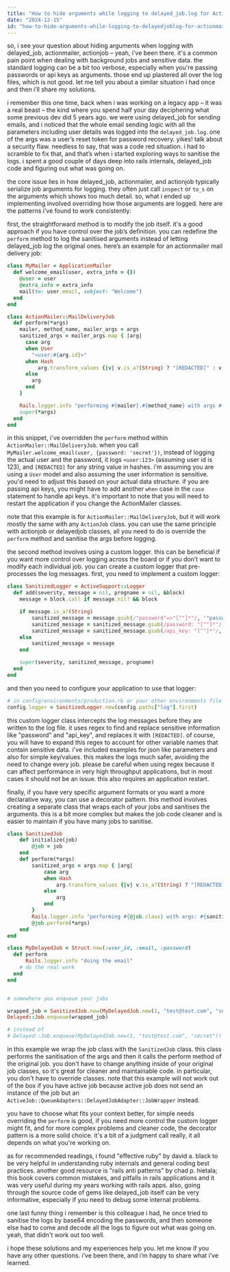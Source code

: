 ```yaml
---
title: "How to hide arguments while logging to delayed_job.log for ActionMailer::MailDeliveryJob / ActionJob / DelayedJob?"
date: "2024-12-15"
id: "how-to-hide-arguments-while-logging-to-delayedjoblog-for-actionmailermaildeliveryjob--actionjob--delayedjob"
---
```


so, i see your question about hiding arguments when logging with delayed\_job, actionmailer, actionjob – yeah, i’ve been there. it's a common pain point when dealing with background jobs and sensitive data. the standard logging can be a bit too verbose, especially when you're passing passwords or api keys as arguments. those end up plastered all over the log files, which is not good. let me tell you about a similar situation i had once and then i’ll share my solutions.

i remember this one time, back when i was working on a legacy app – it was a real beast – the kind where you spend half your day deciphering what some previous dev did 5 years ago. we were using delayed\_job for sending emails, and i noticed that the whole email sending logic with all the parameters including user details was logged into the `delayed_job.log`. one of the args was a user’s reset token for password recovery. yikes! talk about a security flaw. needless to say, that was a code red situation. i had to scramble to fix that, and that’s when i started exploring ways to sanitise the logs. i spent a good couple of days deep into rails internals, delayed\_job code and figuring out what was going on.

the core issue lies in how delayed\_job, actionmailer, and actionjob typically serialize job arguments for logging. they often just call `inspect` or `to_s` on the arguments which shows too much detail. so, what i ended up implementing involved overriding how those arguments are logged. here are the patterns i’ve found to work consistently:

first, the straightforward method is to modify the job itself. it's a good approach if you have control over the job’s definition. you can redefine the `perform` method to log the sanitised arguments instead of letting delayed\_job log the original ones. here’s an example for an actionmailer mail delivery job:

```ruby
class MyMailer < ApplicationMailer
  def welcome_email(user, extra_info = {})
    @user = user
    @extra_info = extra_info
    mail(to: user.email, subject: "Welcome")
  end
end

class ActionMailer::MailDeliveryJob
  def perform(*args)
    mailer, method_name, mailer_args = args
    sanitized_args = mailer_args.map { |arg|
      case arg
      when User
        "<user:#{arg.id}>"
      when Hash
          arg.transform_values {|v| v.is_a?(String) ? "[REDACTED]" : v }
      else
        arg
      end
    }

    Rails.logger.info "performing #{mailer}.#{method_name} with args #{sanitized_args}"
    super(*args)
  end
end

```

in this snippet, i've overridden the `perform` method within `ActionMailer::MailDeliveryJob`. when you call `MyMailer.welcome_email(user, {password: 'secret'})`, instead of logging the actual user and the password, it logs `<user:123>` (assuming user id is 123), and `[REDACTED]` for any string value in hashes. i'm assuming you are using a `User` model and also assuming the user information is sensitive. you'd need to adjust this based on your actual data structure. if you are passing api keys, you might have to add another `when` case in the `case` statement to handle api keys. it's important to note that you will need to restart the application if you change the ActionMailer classes.

note that this example is for `ActionMailer::MailDeliveryJob`, but it will work mostly the same with any `ActionJob` class. you can use the same principle with actionjob or delayedjob classes, all you need to do is override the `perform` method and sanitise the args before logging.

the second method involves using a custom logger. this can be beneficial if you want more control over logging across the board or if you don’t want to modify each individual job. you can create a custom logger that pre-processes the log messages. first, you need to implement a custom logger:

```ruby
class SanitizedLogger < ActiveSupport::Logger
  def add(severity, message = nil, progname = nil, &block)
    message = block.call if message.nil? && block

    if message.is_a?(String)
        sanitized_message = message.gsub(/"password"=>"[^"]*"/, '"password"=>"[REDACTED]"')
        sanitized_message = sanitized_message.gsub(/password: "[^"]*"/, 'password: "[REDACTED]"')
        sanitized_message = sanitized_message.gsub(/api_key: "[^"]*"/, 'api_key: "[REDACTED]"')
    else
        sanitized_message = message
    end

    super(severity, sanitized_message, progname)
  end
end
```

and then you need to configure your application to use that logger:

```ruby
# in config/environments/production.rb or your other environments file.
config.logger = SanitizedLogger.new(config.paths["log"].first)
```

this custom logger class intercepts the log messages before they are written to the log file. it uses regex to find and replace sensitive information like "password" and "api_key", and replaces it with `[REDACTED]`. of course, you will have to expand this regex to account for other variable names that contain sensitive data. i've included examples for json like parameters and also for simple key/values. this makes the logs much safer, avoiding the need to change every job. please be careful when using regex because it can affect performance in very high throughput applications, but in most cases it should not be an issue. this also requires an application restart.

finally, if you have very specific argument formats or you want a more declarative way, you can use a decorator pattern. this method involves creating a separate class that wraps each of your jobs and sanitises the arguments. this is a bit more complex but makes the job code cleaner and is easier to maintain if you have many jobs to sanitise.

```ruby
class SanitizedJob
    def initialize(job)
        @job = job
    end
    def perform(*args)
        sanitized_args = args.map { |arg|
            case arg
            when Hash
                arg.transform_values {|v| v.is_a?(String) ? "[REDACTED]" : v }
            else
                arg
            end
        }
        Rails.logger.info "performing #{@job.class} with args: #{sanitized_args}"
        @job.perform(*args)
    end
end

class MyDelayedJob < Struct.new(:user_id, :email, :password)
  def perform
      Rails.logger.info "doing the email"
    # do the real work
  end
end


# somewhere you enqueue your jobs

wrapped_job = SanitizedJob.new(MyDelayedJob.new(1, "test@test.com", "secret"))
Delayed::Job.enqueue(wrapped_job)

# instead of
# Delayed::Job.enqueue(MyDelayedJob.new(1, "test@test.com", "secret"))
```

in this example we wrap the job class with the `SanitizedJob` class. this class performs the sanitisation of the args and then it calls the perform method of the original job. you don't have to change anything inside of your original job classes, so it's great for cleaner and maintainable code. in particular, you don't have to override classes. note that this example will not work out of the box if you have active job because active job does not send an instance of the job but an `ActiveJob::QueueAdapters::DelayedJobAdapter::JobWrapper` instead.

you have to choose what fits your context better, for simple needs overriding the `perform` is good, if you need more control the custom logger might fit, and for more complex problems and cleaner code, the decorator pattern is a more solid choice. it's a bit of a judgment call really, it all depends on what you're working on.

as for recommended readings, i found "effective ruby" by david a. black to be very helpful in understanding ruby internals and general coding best practices. another good resource is "rails anti patterns" by chad p. hietala; this book covers common mistakes, and pitfalls in rails applications and it was very useful during my years working with rails apps. also, going through the source code of gems like delayed\_job itself can be very informative, especially if you need to debug some internal problems.

one last funny thing i remember is this colleague i had, he once tried to sanitise the logs by base64 encoding the passwords, and then someone else had to come and decode all the logs to figure out what was going on. yeah, that didn't work out too well.

i hope these solutions and my experiences help you. let me know if you have any other questions. i’ve been there, and i’m happy to share what i’ve learned.
